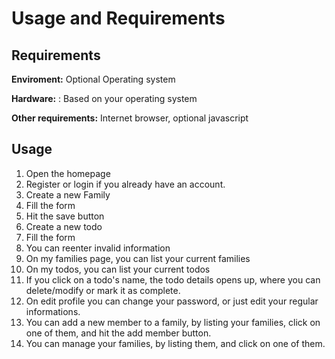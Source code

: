 # Usage and Requirements
## Requirements
**Enviroment:** Optional Operating system

**Hardware:** : Based on your operating system

**Other requirements:** Internet browser, optional javascript

## Usage
1. Open the homepage
2. Register or login if you already have an account.
3. Create a new Family
4. Fill the form
5. Hit the save button
6. Create a new todo
7. Fill the form
8. You can reenter invalid information
9. On my families page, you can list your current families
10. On my todos, you can list your current todos
11. If you click on a todo's name, the todo details opens up, where you can delete/modify or mark it as complete.
12. On edit profile you can change your password, or just edit your regular informations.
13. You can add a new member to a family, by listing your families, click on one of them, and hit the add member button.
14. You can manage your families, by listing them, and click on one of them.
